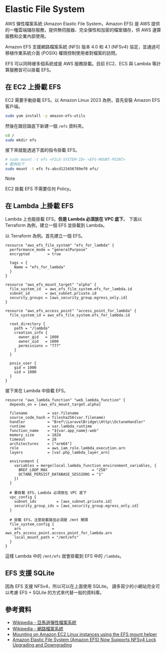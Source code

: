 # Elastic File System

AWS 彈性檔案系統 (Amazon Elastic File System，Amazon EFS) 是 AWS 提供的一種雲端儲存服務，提供無伺服器、完全彈性和加密的檔案儲存，供 AWS 運算服務和企業內部使用。

Amazon EFS 支援網路檔案系統 (NFS) 版本 4.0 和 4.1 (NFSv4) 協定，並通過可移植作業系統介面 (POSIX) 權限控制使用者對檔案的訪問。

EFS 可以同時被多個系統或是 AWS 服務掛載。目前 EC2、ECS 與 Lambda 等計算服務皆可以掛載 EFS。

## 在 EC2 上掛載 EFS

EC2 需要手動掛載 EFS。以 Amazon Linux 2023 為例，首先安裝 Amazon EFS 客戶端。

```bash
sudo yum install -y amazon-efs-utils
```

然後在跟目錄底下新建一個 `/efs` 資料夾。

```bash
cd /
sudo mkdir efs
```

接下來就能透過下面的指令掛載 EFS。

```bash
# sudo mount -t efs <FILE-SYSTEM-ID> <EFS-MOUNT-POINT>
# 範例如下
sudo mount -t efs fs-abcd123456789ef0 efs/
```

> [!NOTE]
>
> EC2 掛載 EFS 不需要任何 Policy。

## 在 Lambda 上掛載 EFS

Lambda 上也能掛載 EFS。**但是 Lambda 必須放在 VPC 底下**。
下面以 Terraform 為例，建立一個 EFS 並掛載到 Lambda。

以 Terraform 為例。首先建立一個 EFS。

```hcl
resource "aws_efs_file_system" "efs_for_lambda" {
  performance_mode = "generalPurpose"
  encrypted        = true

  tags = {
    Name = "efs_for_lambda"
  }
}

resource "aws_efs_mount_target" "alpha" {
  file_system_id  = aws_efs_file_system.efs_for_lambda.id
  subnet_id       = aws_subnet.private.id
  security_groups = [aws_security_group.egress_only.id]
}

resource "aws_efs_access_point" "access_point_for_lambda" {
  file_system_id = aws_efs_file_system.efs_for_lambda.id

  root_directory {
    path = "/lambda"
    creation_info {
      owner_gid   = 1000
      owner_uid   = 1000
      permissions = "777"
    }
  }

  posix_user {
    gid = 1000
    uid = 1000
  }
}
```

接下來在 Lambda 中掛載 EFS。

```hcl
resource "aws_lambda_function" "web_lambda_function" {
  depends_on = [aws_efs_mount_target.alpha]

  filename         = var.filename
  source_code_hash = filesha256(var.filename)
  handler          = "Bref\\LaravelBridge\\Http\\OctaneHandler"
  runtime          = var.lambda_runtime
  function_name    = "${var.app_name}-web"
  memory_size      = 1024
  timeout          = 28
  architectures    = ["arm64"]
  role             = aws_iam_role.lambda_execution.arn
  layers           = [var.php_lambda_layer_arn]

  environment {
    variables = merge(local.lambda_function_environment_variables, {
      BREF_LOOP_MAX                    = "250"
      OCTANE_PERSIST_DATABASE_SESSIONS = "1"
    })
  }

  # 要掛載 EFS，Lambda 必須放在 VPC 底下
  vpc_config {
    subnet_ids         = [aws_subnet.private.id]
    security_group_ids = [aws_security_group.egress_only.id]
  }

  # 掛載 EFS，注意掛載路徑必須是 /mnt 開頭
  file_system_config {
    arn              = aws_efs_access_point.access_point_for_lambda.arn
    local_mount_path = "/mnt/efs"
  }
}
```

這樣 Lambda 中的 `/mnt/efs` 就會掛載到 EFS 中的 `/lambda`。

## EFS 支援 SQLite

因為 EFS 支援 NFSv4，所以可以在上面使用 SQLite。
讀多寫少的小網站完全可以考慮 EFS + SQLite 的方式來代替一般的資料庫。

## 參考資料

- [Wikipedia - 亞馬遜彈性檔案系統](https://zh.wikipedia.org/zh-tw/%E4%BA%9A%E9%A9%AC%E9%80%8A%E5%BC%B9%E6%80%A7%E6%96%87%E4%BB%B6%E7%B3%BB%E7%BB%9F)
- [Wikipedia - 網路檔案系統](https://zh.wikipedia.org/zh-tw/%E7%BD%91%E7%BB%9C%E6%96%87%E4%BB%B6%E7%B3%BB%E7%BB%9F)
- [Mounting on Amazon EC2 Linux instances using the EFS mount helper](https://docs.aws.amazon.com/efs/latest/ug/mounting-fs-mount-helper-ec2-linux.html)
- [Amazon Elastic File System (Amazon EFS) Now Supports NFSv4 Lock Upgrading and Downgrading](https://aws.amazon.com/about-aws/whats-new/2017/03/amazon-elastic-file-system-amazon-efs-now-supports-nfsv4-lock-upgrading-and-downgrading/)
